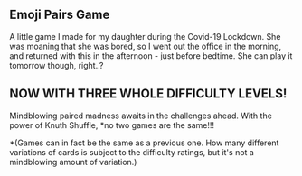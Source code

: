 ## Emoji Pairs Game

A little game I made for my daughter during the Covid-19 Lockdown. She was moaning that she was bored, so I went out the office in the morning, and returned with this in the afternoon - just before bedtime. She can play it tomorrow though, right..?

## NOW WITH THREE WHOLE DIFFICULTY LEVELS!

Mindblowing paired madness awaits in the challenges ahead. With the power of Knuth Shuffle, *no two games are the same!!!

*(Games can in fact be the same as a previous one. How many different variations of cards is subject to the difficulty ratings, but it's not a mindblowing amount of variation.)


